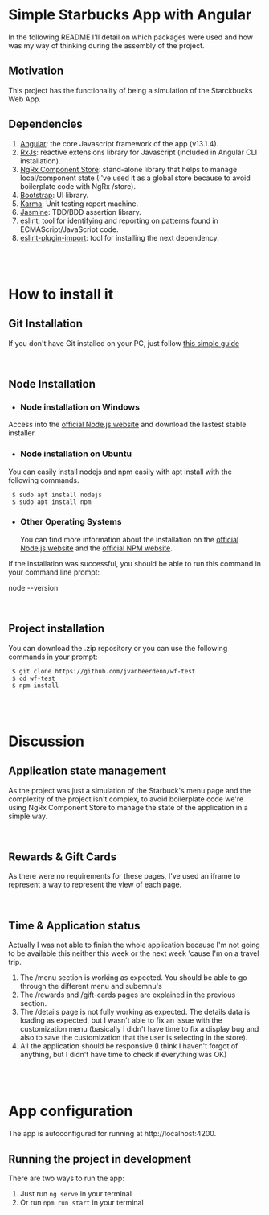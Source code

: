 # Simple Starbucks App with Angular

In the following README I'll detail on which packages were used and how was my way of thinking during the assembly of the project.

## Motivation

This project has the functionality of being a simulation of the Starckbucks Web App.

## Dependencies

1.  [Angular](https://angular.io/): the core Javascript framework of the app (v13.1.4).
2.  [RxJs](https://rxjs.dev/): reactive extensions library for Javascript (included in Angular CLI installation).
3.  [NgRx Component Store](https://ngrx.io/guide/component-store): stand-alone library that helps to manage local/component state (I've used it as a global store because to avoid boilerplate code with NgRx /store).
4.  [Bootstrap](https://getbootstrap.com/): UI library.
5.  [Karma](https://karma-runner.github.io/latest/index.html): Unit testing report machine.
6.  [Jasmine](https://jasmine.github.io/): TDD/BDD assertion library.
7.  [eslint](https://www.npmjs.com/package/eslint): tool for identifying and reporting on patterns found in ECMAScript/JavaScript code.
8.  [eslint-plugin-import](https://www.npmjs.com/package/eslint-plugin-import): tool for installing the next dependency.

<br><br>

# How to install it

## Git Installation

If you don't have Git installed on your PC, just follow [this simple guide](https://rogerdudler.github.io/git-guide/)

<br>

## Node Installation

- ### Node installation on Windows

Access into the [official Node.js website](https://nodejs.org/) and download the lastest stable installer.

- ### Node installation on Ubuntu

You can easily install nodejs and npm easily with apt install with the following commands.

     $ sudo apt install nodejs
     $ sudo apt install npm

- ### Other Operating Systems
  You can find more information about the installation on the [official Node.js website](https://nodejs.org/) and the [official NPM website](https://npmjs.org/).

If the installation was successful, you should be able to run this command in your command line prompt:

node --version

<br>

## Project installation

You can download the .zip repository or you can use the following commands in your prompt:

     $ git clone https://github.com/jvanheerdenn/wf-test
     $ cd wf-test
     $ npm install

<br><br>

# Discussion

## Application state management

As the project was just a simulation of the Starbuck's menu page and the complexity of the project isn't complex, to avoid boilerplate code we're using NgRx Component Store to manage the state of the application in a simple way.

<br>

## Rewards & Gift Cards

As there were no requirements for these pages, I've used an iframe to represent a way to represent the view of each page.

<br>

## Time & Application status

Actually I was not able to finish the whole application because I'm not going to be available this neither this week or the next week 'cause I'm on a travel trip.

1. The /menu section is working as expected. You should be able to go through the different menu and subemnu's
2. The /rewards and /gift-cards pages are explained in the previous section.
3. The /details page is not fully working as expected. The details data is loading as expected, but I wasn't able to fix an issue with the customization menu (basically I didn't have time to fix a display bug and also to save the customization that the user is selecting in the store).
4. All the application should be responsive (I think I haven't forgot of anything, but I didn't have time to check if everything was OK)

<br><br>

# App configuration

The app is autoconfigured for running at http://localhost:4200.

## Running the project in development

There are two ways to run the app:

1.  Just run `ng serve` in your terminal
2.  Or run `npm run start` in your terminal

<br>
